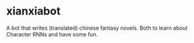 # xianxiabot
A bot that writes (translated) chinese fantasy novels.  Both to learn about Character RNNs and have some fun.
